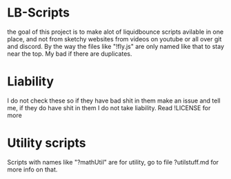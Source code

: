 # LB-Scripts
the goal of this project is to make alot of liquidbounce scripts avilable in one place, and not from sketchy websites from videos on youtube or all over git and discord.
By the way the files like "!fly.js"  are only named like that to stay near the top. My bad if there are duplicates.
# Liability 
I do not check these so if they have bad shit in them make an issue and tell me, if they do have shit in them I do not take liability. Read !LICENSE for more
# Utility scripts
Scripts with names like "?mathUtil" are for utility, go to file ?utilstuff.md for more info on that.
  

